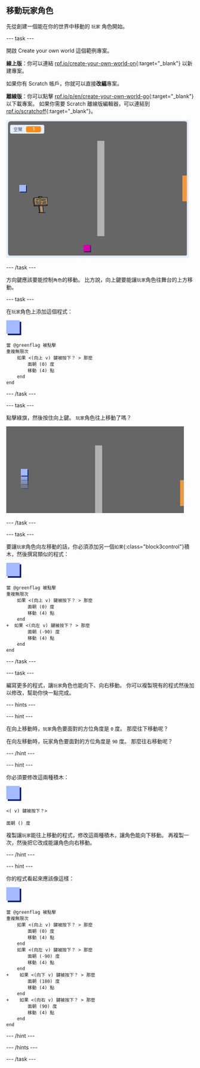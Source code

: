 ## 移動玩家角色

先從創建一個能在你的世界中移動的 `玩家` 角色開始。

\--- task \---

開啟 Create your own world 這個範例專案。

**線上版**：你可以連結 [rpf.io/create-your-own-world-on](http://rpf.io/create-your-own-world-on){:target="_blank"} 以新建專案。

如果你有 Scratch 帳戶，你就可以直接**改編**專案。

**離線版**：你可以點擊 [rpf.io/p/en/create-your-own-world-go](http://rpf.io/p/en/create-your-own-world-go){:target="_blank"} 以下載專案。 如果你需要 Scratch 離線版編輯器，可以連結到 [rpf.io/scratchoff](https://rpf.io/scratchoff){:target="_blank"}。

![截圖](images/world-starter.png)

\--- /task \---

方向鍵應該要能控制`角色`的移動。 比方說，向上鍵要能讓`玩家`角色往舞台的上方移動。

\--- task \---

在`玩家`角色上添加這個程式：

![玩家](images/player.png)

```blocks3
當 @greenflag 被點擊
重複無限次
    如果 <(向上 v) 鍵被按下？ > 那麼
        面朝 (0) 度
        移動 (4) 點
    end
end
```

\--- /task \---

\--- task \---

點擊綠旗，然後按住向上鍵。 `玩家`角色往上移動了嗎？

![截圖](images/world-up.png)

\--- /task \---

\--- task \---

要讓`玩家`角色向左移動的話，你必須添加另一個`如果`{:class="block3control"}積木，然後撰寫類似的程式：

![玩家](images/player.png)

```blocks3
當 @greenflag 被點擊
重複無限次
    如果 <(向上 v) 鍵被按下？ > 那麼
        面朝 (0) 度
        移動 (4) 點
    end
+  如果 <(向左 v) 鍵被按下？ > 那麼
        面朝 (-90) 度
        移動 (4) 點
    end
end
```

\--- /task \---

\--- task \---

編寫更多的程式，讓`玩家`角色也能向下、向右移動。 你可以複製現有的程式然後加以修改，幫助你快一點完成。

\--- hints \---

\--- hint \---

在向上移動時，`玩家`角色要面對的方位角度是 `0` 度。 那麼往下移動呢？

在向左移動時，玩家角色要面對的方位角度是 `90` 度。 那麼往右移動呢？

\--- /hint \---

\--- hint \---

你必須要修改這兩種積木：

![玩家](images/player.png)

```blocks3
<( v) 鍵被按下？>

面朝 () 度
```

複製讓`玩家`能往上移動的程式，修改這兩種積木，讓角色能向下移動。 再複製一次，然後把它改成能讓角色向右移動。

\--- /hint \---

\--- hint \---

你的程式看起來應該像這樣：

![玩家](images/player.png)

```blocks3
當 @greenflag 被點擊
重複無限次
    如果 <(向上 v) 鍵被按下？ > 那麼
        面朝 (0) 度
        移動 (4) 點
    end
    如果 <(向左 v) 鍵被按下？ > 那麼
        面朝 (-90) 度
        移動 (4) 點
    end
+    如果 <(向下 v) 鍵被按下？ > 那麼
        面朝 (180) 度
        移動 (4) 點
    end
+    如果 <(向右 v) 鍵被按下？ > 那麼
        面朝 (90) 度
        移動 (4) 點
    end
end
```

\--- /hint \---

\--- /hints \---

\--- /task \---